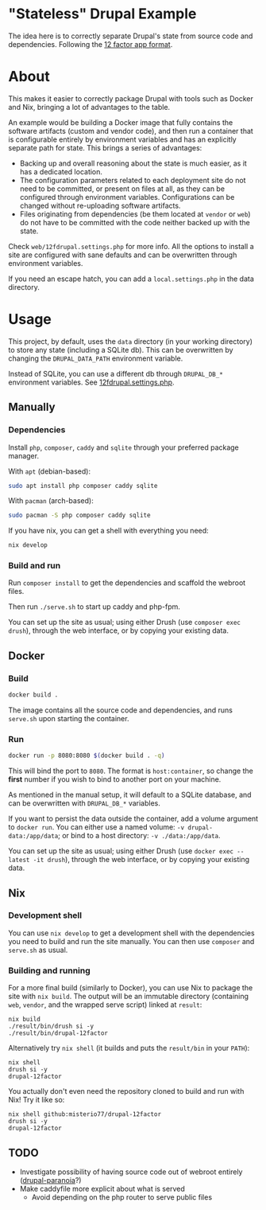 # "Stateless" Drupal Example

The idea here is to correctly separate Drupal's state from source code and
dependencies. Following the [12 factor app format](https://12factor.net/).

# About

This makes it easier to correctly package Drupal with tools such as Docker and
Nix, bringing a lot of advantages to the table.

An example would be building a Docker image that fully contains the software
artifacts (custom and vendor code), and then run a container that is
configurable entirely by environment variables and has an explicitly separate
path for state. This brings a series of advantages:
- Backing up and overall reasoning about the state is much easier, as it has a
    dedicated location.
- The configuration parameters related to each deployment site do not need to
    be committed, or present on files at all, as they can be configured through
    environment variables. Configurations can be changed without re-uploading
    software artifacts.
- Files originating from dependencies (be them located at `vendor` or `web`) do
    not have to be committed with the code neither backed up with the state.

Check `web/12fdrupal.settings.php` for more info. All the options to
install a site are configured with sane defaults and can be overwritten through
environment variables.

If you need an escape hatch, you can add a `local.settings.php` in the data
directory.

# Usage

This project, by default, uses the `data` directory (in your working directory)
to store any state (including a SQLite db). This can be overwritten by changing
the `DRUPAL_DATA_PATH` environment variable.

Instead of SQLite, you can use a different db through `DRUPAL_DB_*` environment
variables. See [12fdrupal.settings.php](./web/12fdrupal.settings.php).

## Manually

### Dependencies

Install `php`, `composer`, `caddy` and `sqlite` through your preferred package manager.

With `apt` (debian-based):
```bash
sudo apt install php composer caddy sqlite
```

With `pacman` (arch-based):
```bash
sudo pacman -S php composer caddy sqlite
```

If you have nix, you can get a shell with everything you need:
```bash
nix develop
```

### Build and run

Run `composer install` to get the dependencies and scaffold the webroot files.

Then run `./serve.sh` to start up caddy and php-fpm.

You can set up the site as usual; using either Drush (use `composer exec
drush`), through the web interface, or by copying your existing data.

## Docker

### Build

```bash
docker build .
```

The image contains all the source code and dependencies, and runs `serve.sh`
upon starting the container.

### Run

```bash
docker run -p 8080:8080 $(docker build . -q)
```

This will bind the port to `8080`. The format is `host:container`, so change
the **first** number if you wish to bind to another port on your machine.

As mentioned in the manual setup, it will default to a SQLite database, and can
be overwritten with `DRUPAL_DB_*` variables.

If you want to persist the data outside the container, add a volume argument to
`docker run`. You can either use a named volume: `-v drupal-data:/app/data`; or
bind to a host directory: `-v ./data:/app/data`.

You can set up the site as usual; using either Drush (use `docker exec --latest
-it drush`), through the web interface, or by copying your existing data.

## Nix

### Development shell

You can use `nix develop` to get a development shell with the dependencies you
need to build and run the site manually. You can then use `composer` and
`serve.sh` as usual.

### Building and running

For a more final build (similarly to Docker), you can use Nix to package the
site with `nix build`. The output will be an immutable directory (containing
`web`, `vendor`, and the wrapped serve script) linked at `result`:

```
nix build
./result/bin/drush si -y
./result/bin/drupal-12factor
```

Alternatively try `nix shell` (it builds and puts the `result/bin` in your `PATH`):
```
nix shell
drush si -y
drupal-12factor
```

You actually don't even need the repository cloned to build and run with Nix! Try it like so:

```
nix shell github:misterio77/drupal-12factor
drush si -y
drupal-12factor
```

## TODO

- Investigate possibility of having source code out of webroot entirely ([drupal-paranoia](https://github.com/drupal-composer/drupal-paranoia)?)
- Make caddyfile more explicit about what is served
  - Avoid depending on the php router to serve public files
